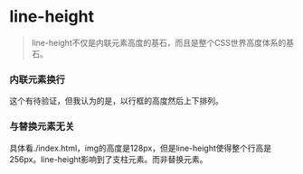 # line-height

> line-height不仅是内联元素高度的基石，而且是整个CSS世界高度体系的基石。

### 内联元素换行

这个有待验证，但我认为的是，以行框的高度然后上下排列。

### 与替换元素无关

具体看./index.html，img的高度是128px，但是line-height使得整个行高是256px。line-height影响到了支柱元素。而非替换元素。